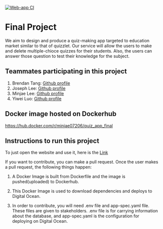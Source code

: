 [![Web-app CI](https://github.com/software-students-spring2024/5-final-project-spring-2024-se-2pm-final/actions/workflows/web-app.yml/badge.svg)](https://github.com/software-students-spring2024/5-final-project-spring-2024-se-2pm-final/actions/workflows/web-app.yml)
# Final Project

We aim to design and produce a quiz-making app targeted to education market similar to that of quizzlet. Our service will allow the users to make and delete multiple-chioce quizzes
for their students. Also, the users can answer those question to test their knowledge for the subject.

## Teammates participating in this project

1. Brendan Tang: [Github profile](https://github.com/Tango117)
2. Joseph Lee: [Github profile](https://github.com/pastuhhhh)
3. Minjae Lee: [Github profile](https://github.com/minjae07206)
4. Yiwei Luo: [Github profile](https://github.com/yl7408)

## Docker image hosted on Dockerhub

https://hub.docker.com/r/minjae07206/quiz_app_final

## Instructions to run this project

To just open the website and use it, here is the [Link](https://quiz-app-zdp4b.ondigitalocean.app/)

If you want to contribute, you can make a pull request. Once the user makes a pull request, the following things happen:

1. A Docker Image is built from Dockerfile and the image is pushed(uploaded) to Dockerhub.

2. This Docker Image is used to download dependencies and deploys to Digital Ocean.

3. In order to contribute, you will need .env file and app-spec.yaml file. These files are given to stakeholders. .env file is for carrying information about the database, and app-spec.yaml is the configuration for deploying on Digital Ocean.
